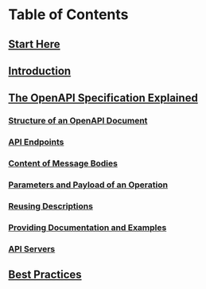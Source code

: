 # Table of Contents

## [Start Here](start-here.md)

## [Introduction](introduction.md)

## [The OpenAPI Specification Explained](specification.md)

### [Structure of an OpenAPI Document](specification-structure.md)

### [API Endpoints](specification-paths.md)

### [Content of Message Bodies](specification-content.md)

### [Parameters and Payload of an Operation](specification-parameters.md)

### [Reusing Descriptions](specification-components.md)

### [Providing Documentation and Examples](specification-docs.md)

### [API Servers](specification-servers.md)

## [Best Practices](best-practices.md)
